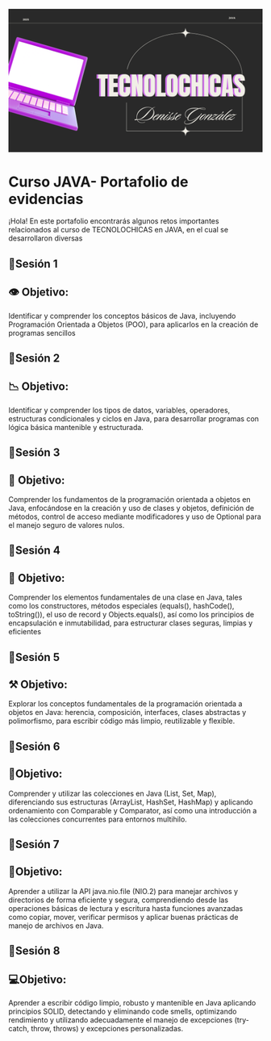 
![Logo](https://github.com/Denissego-design/Portafolio-de-evidencias-JAVA/blob/main/TECNOLOCHICAS.png?raw=true)


# Curso JAVA- Portafolio de evidencias
¡Hola! En este portafolio encontrarás algunos retos importantes relacionados al curso de TECNOLOCHICAS en JAVA, en el cual se desarrollaron diversas 


## 👾Sesión 1

## 👁 Objetivo: 
Identificar y comprender los conceptos básicos de Java, incluyendo Programación Orientada a Objetos (POO), para aplicarlos en la creación de programas sencillos

## 👾Sesión 2

## 📉 Objetivo: 
Identificar y comprender los tipos de datos, variables, operadores, estructuras condicionales y ciclos en Java, para desarrollar programas con lógica básica mantenible y estructurada.

## 👾Sesión 3

## 🫧 Objetivo: 
Comprender los fundamentos de la programación orientada a objetos en Java, enfocándose en la creación y uso de clases y objetos, definición de métodos, control de acceso mediante modificadores y uso de Optional para el manejo seguro de valores nulos.

## 👾Sesión 4
## 🟰 Objetivo: 
Comprender los elementos fundamentales de una clase en Java, tales como los constructores, métodos especiales (equals(), hashCode(), toString()), el uso de record y Objects.equals(), así como los principios de encapsulación e inmutabilidad, para estructurar clases seguras, limpias y eficientes

## 👾Sesión 5
## ⚒️ Objetivo: 
Explorar los conceptos fundamentales de la programación orientada a objetos en Java: herencia, composición, interfaces, clases abstractas y polimorfismo, para escribir código más limpio, reutilizable y flexible.

## 👾Sesión 6
## 📘Objetivo: 
Comprender y utilizar las colecciones en Java (List, Set, Map), diferenciando sus estructuras (ArrayList, HashSet, HashMap) y aplicando ordenamiento con Comparable y Comparator, así como una introducción a las colecciones concurrentes para entornos multihilo.

## 👾Sesión 7
## 🔑Objetivo: 
Aprender a utilizar la API java.nio.file (NIO.2) para manejar archivos y directorios de forma eficiente y segura, comprendiendo desde las operaciones básicas de lectura y escritura hasta funciones avanzadas como copiar, mover, verificar permisos y aplicar buenas prácticas de manejo de archivos en Java.

## 👾Sesión 8
## 💻Objetivo:
Aprender a escribir código limpio, robusto y mantenible en Java aplicando principios SOLID, detectando y eliminando code smells, optimizando rendimiento y utilizando adecuadamente el manejo de excepciones (try-catch, throw, throws) y excepciones personalizadas.